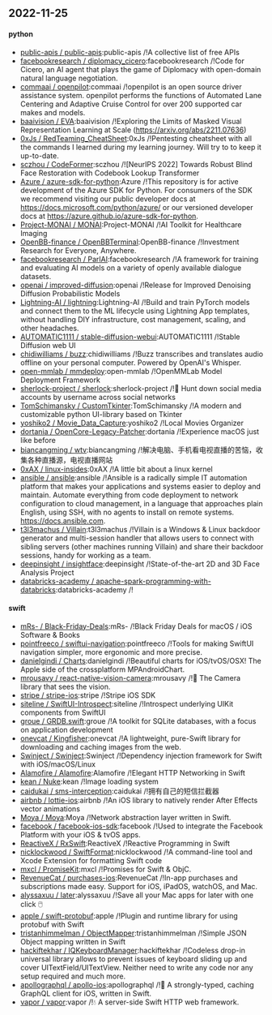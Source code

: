 ## 2022-11-25

#### python
* [public-apis / public-apis](https://github.com/public-apis/public-apis):public-apis /!A collective list of free APIs
* [facebookresearch / diplomacy_cicero](https://github.com/facebookresearch/diplomacy_cicero):facebookresearch /!Code for Cicero, an AI agent that plays the game of Diplomacy with open-domain natural language negotiation.
* [commaai / openpilot](https://github.com/commaai/openpilot):commaai /!openpilot is an open source driver assistance system. openpilot performs the functions of Automated Lane Centering and Adaptive Cruise Control for over 200 supported car makes and models.
* [baaivision / EVA](https://github.com/baaivision/EVA):baaivision /!Exploring the Limits of Masked Visual Representation Learning at Scale (https://arxiv.org/abs/2211.07636)
* [0xJs / RedTeaming_CheatSheet](https://github.com/0xJs/RedTeaming_CheatSheet):0xJs /!Pentesting cheatsheet with all the commands I learned during my learning journey. Will try to to keep it up-to-date.
* [sczhou / CodeFormer](https://github.com/sczhou/CodeFormer):sczhou /![NeurIPS 2022] Towards Robust Blind Face Restoration with Codebook Lookup Transformer
* [Azure / azure-sdk-for-python](https://github.com/Azure/azure-sdk-for-python):Azure /!This repository is for active development of the Azure SDK for Python. For consumers of the SDK we recommend visiting our public developer docs at https://docs.microsoft.com/python/azure/ or our versioned developer docs at https://azure.github.io/azure-sdk-for-python.
* [Project-MONAI / MONAI](https://github.com/Project-MONAI/MONAI):Project-MONAI /!AI Toolkit for Healthcare Imaging
* [OpenBB-finance / OpenBBTerminal](https://github.com/OpenBB-finance/OpenBBTerminal):OpenBB-finance /!Investment Research for Everyone, Anywhere.
* [facebookresearch / ParlAI](https://github.com/facebookresearch/ParlAI):facebookresearch /!A framework for training and evaluating AI models on a variety of openly available dialogue datasets.
* [openai / improved-diffusion](https://github.com/openai/improved-diffusion):openai /!Release for Improved Denoising Diffusion Probabilistic Models
* [Lightning-AI / lightning](https://github.com/Lightning-AI/lightning):Lightning-AI /!Build and train PyTorch models and connect them to the ML lifecycle using Lightning App templates, without handling DIY infrastructure, cost management, scaling, and other headaches.
* [AUTOMATIC1111 / stable-diffusion-webui](https://github.com/AUTOMATIC1111/stable-diffusion-webui):AUTOMATIC1111 /!Stable Diffusion web UI
* [chidiwilliams / buzz](https://github.com/chidiwilliams/buzz):chidiwilliams /!Buzz transcribes and translates audio offline on your personal computer. Powered by OpenAI's Whisper.
* [open-mmlab / mmdeploy](https://github.com/open-mmlab/mmdeploy):open-mmlab /!OpenMMLab Model Deployment Framework
* [sherlock-project / sherlock](https://github.com/sherlock-project/sherlock):sherlock-project /!🔎
Hunt down social media accounts by username across social networks
* [TomSchimansky / CustomTkinter](https://github.com/TomSchimansky/CustomTkinter):TomSchimansky /!A modern and customizable python UI-library based on Tkinter
* [yoshiko2 / Movie_Data_Capture](https://github.com/yoshiko2/Movie_Data_Capture):yoshiko2 /!Local Movies Organizer
* [dortania / OpenCore-Legacy-Patcher](https://github.com/dortania/OpenCore-Legacy-Patcher):dortania /!Experience macOS just like before
* [biancangming / wtv](https://github.com/biancangming/wtv):biancangming /!解决电脑、手机看电视直播的苦恼，收集各种直播源，电视直播网站
* [0xAX / linux-insides](https://github.com/0xAX/linux-insides):0xAX /!A little bit about a linux kernel
* [ansible / ansible](https://github.com/ansible/ansible):ansible /!Ansible is a radically simple IT automation platform that makes your applications and systems easier to deploy and maintain. Automate everything from code deployment to network configuration to cloud management, in a language that approaches plain English, using SSH, with no agents to install on remote systems. https://docs.ansible.com.
* [t3l3machus / Villain](https://github.com/t3l3machus/Villain):t3l3machus /!Villain is a Windows & Linux backdoor generator and multi-session handler that allows users to connect with sibling servers (other machines running Villain) and share their backdoor sessions, handy for working as a team.
* [deepinsight / insightface](https://github.com/deepinsight/insightface):deepinsight /!State-of-the-art 2D and 3D Face Analysis Project
* [databricks-academy / apache-spark-programming-with-databricks](https://github.com/databricks-academy/apache-spark-programming-with-databricks):databricks-academy /!

#### swift
* [mRs- / Black-Friday-Deals](https://github.com/mRs-/Black-Friday-Deals):mRs- /!Black Friday Deals for macOS / iOS Software & Books
* [pointfreeco / swiftui-navigation](https://github.com/pointfreeco/swiftui-navigation):pointfreeco /!Tools for making SwiftUI navigation simpler, more ergonomic and more precise.
* [danielgindi / Charts](https://github.com/danielgindi/Charts):danielgindi /!Beautiful charts for iOS/tvOS/OSX! The Apple side of the crossplatform MPAndroidChart.
* [mrousavy / react-native-vision-camera](https://github.com/mrousavy/react-native-vision-camera):mrousavy /!📸
The Camera library that sees the vision.
* [stripe / stripe-ios](https://github.com/stripe/stripe-ios):stripe /!Stripe iOS SDK
* [siteline / SwiftUI-Introspect](https://github.com/siteline/SwiftUI-Introspect):siteline /!Introspect underlying UIKit components from SwiftUI
* [groue / GRDB.swift](https://github.com/groue/GRDB.swift):groue /!A toolkit for SQLite databases, with a focus on application development
* [onevcat / Kingfisher](https://github.com/onevcat/Kingfisher):onevcat /!A lightweight, pure-Swift library for downloading and caching images from the web.
* [Swinject / Swinject](https://github.com/Swinject/Swinject):Swinject /!Dependency injection framework for Swift with iOS/macOS/Linux
* [Alamofire / Alamofire](https://github.com/Alamofire/Alamofire):Alamofire /!Elegant HTTP Networking in Swift
* [kean / Nuke](https://github.com/kean/Nuke):kean /!Image loading system
* [caidukai / sms-interception](https://github.com/caidukai/sms-interception):caidukai /!拥有自己的短信拦截器
* [airbnb / lottie-ios](https://github.com/airbnb/lottie-ios):airbnb /!An iOS library to natively render After Effects vector animations
* [Moya / Moya](https://github.com/Moya/Moya):Moya /!Network abstraction layer written in Swift.
* [facebook / facebook-ios-sdk](https://github.com/facebook/facebook-ios-sdk):facebook /!Used to integrate the Facebook Platform with your iOS & tvOS apps.
* [ReactiveX / RxSwift](https://github.com/ReactiveX/RxSwift):ReactiveX /!Reactive Programming in Swift
* [nicklockwood / SwiftFormat](https://github.com/nicklockwood/SwiftFormat):nicklockwood /!A command-line tool and Xcode Extension for formatting Swift code
* [mxcl / PromiseKit](https://github.com/mxcl/PromiseKit):mxcl /!Promises for Swift & ObjC.
* [RevenueCat / purchases-ios](https://github.com/RevenueCat/purchases-ios):RevenueCat /!In-app purchases and subscriptions made easy. Support for iOS, iPadOS, watchOS, and Mac.
* [alyssaxuu / later](https://github.com/alyssaxuu/later):alyssaxuu /!Save all your Mac apps for later with one click
🖱️
* [apple / swift-protobuf](https://github.com/apple/swift-protobuf):apple /!Plugin and runtime library for using protobuf with Swift
* [tristanhimmelman / ObjectMapper](https://github.com/tristanhimmelman/ObjectMapper):tristanhimmelman /!Simple JSON Object mapping written in Swift
* [hackiftekhar / IQKeyboardManager](https://github.com/hackiftekhar/IQKeyboardManager):hackiftekhar /!Codeless drop-in universal library allows to prevent issues of keyboard sliding up and cover UITextField/UITextView. Neither need to write any code nor any setup required and much more.
* [apollographql / apollo-ios](https://github.com/apollographql/apollo-ios):apollographql /!📱
A strongly-typed, caching GraphQL client for iOS, written in Swift.
* [vapor / vapor](https://github.com/vapor/vapor):vapor /!💧
A server-side Swift HTTP web framework.
